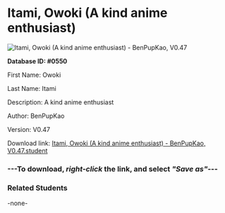 # Itami, Owoki (A kind anime enthusiast)

<img src="Files/Itami, Owoki (A kind anime enthusiast).png" title="Itami, Owoki (A kind anime enthusiast) - BenPupKao, V0.47">

**Database ID: #0550**

First Name: Owoki

Last Name: Itami

Description: A kind anime enthusiast

Author: BenPupKao

Version: V0.47

Download link: <a href="https://raw.githubusercontent.com/Arbiter1223/Daigaku-Gurashi-Custom-Students/master/Files/Student Files/Itami%2C%20Owoki%20(A%20kind%20anime%20enthusiast)%20-%20BenPupKao%2C%20V0.47.student">Itami, Owoki (A kind anime enthusiast) - BenPupKao, V0.47.student</a>

### ---**To download, _right-click_ the link, and select _"Save as"_**---

### Related Students

-none-
